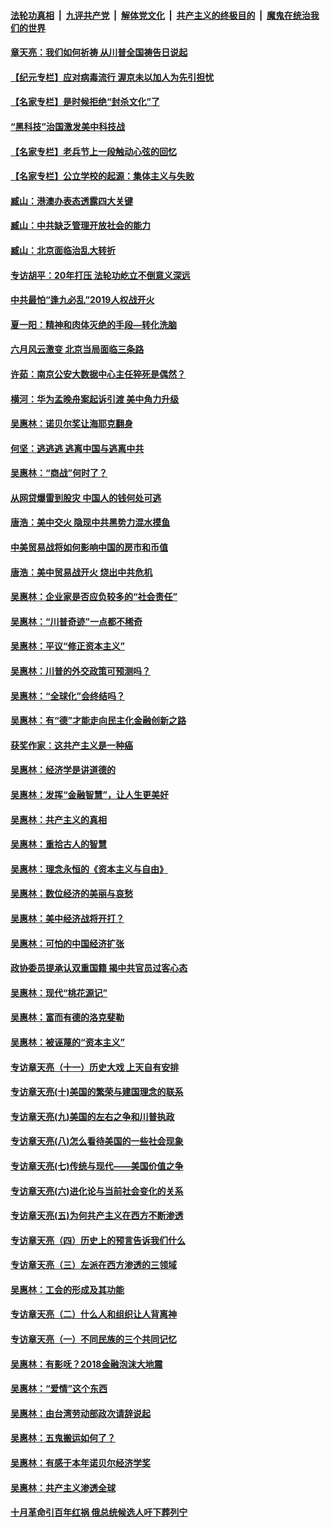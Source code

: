 ####  [法轮功真相](../../../../basic/blob/master/README.md?t=07020031) &nbsp;|&nbsp; [九评共产党](../../../../9ping.md/blob/master/README.md?t=07020031) &nbsp;|&nbsp; [解体党文化](../../../../jtdwh.md/blob/master/README.md?t=07020031)  &nbsp;|&nbsp; [共产主义的终极目的](../../../../gczydzjmd.md/blob/master/README.md?t=07020031) &nbsp;|&nbsp; [魔鬼在统治我们的世界](../../../../mgztzwmdsj.md/blob/master/README.md?t=07020031) 

#### [章天亮：我们如何祈祷 从川普全国祷告日说起](../pages/nsc423/n11944627.md?t=07020031) 

#### [【纪元专栏】应对病毒流行 渥京未以加人为先引担忧](../pages/nsc423/n11875714.md?t=07020031) 

#### [【名家专栏】是时候拒绝“封杀文化”了](../pages/nsc423/n11814093.md?t=07020031) 

#### [“黑科技”治国激发美中科技战](../pages/nsc423/n11638056.md?t=07020031) 

#### [【名家专栏】老兵节上一段触动心弦的回忆](../pages/nsc423/n11646016.md?t=07020031) 

#### [【名家专栏】公立学校的起源：集体主义与失败](../pages/nsc423/n11601833.md?t=07020031) 

#### [臧山：港澳办表态透露四大关键](../pages/nsc423/n11421628.md?t=07020031) 

#### [臧山：中共缺乏管理开放社会的能力](../pages/nsc423/n11407457.md?t=07020031) 

#### [臧山：北京面临治乱大转折](../pages/nsc423/n11406895.md?t=07020031) 

#### [专访胡平：20年打压 法轮功屹立不倒意义深远](../pages/nsc423/n11398800.md?t=07020031) 

#### [中共最怕“逢九必乱”2019人权战开火](../pages/nsc423/n11385248.md?t=07020031) 

#### [夏一阳：精神和肉体灭绝的手段—转化洗脑](../pages/nsc423/n11368250.md?t=07020031) 

#### [六月风云激变 北京当局面临三条路](../pages/nsc423/n11313668.md?t=07020031) 

#### [许茹：南京公安大数据中心主任猝死是偶然？](../pages/nsc423/n11064744.md?t=07020031) 

#### [横河：华为孟晚舟案起诉引渡 美中角力升级](../pages/nsc423/n11027230.md?t=07020031) 

#### [吴惠林：诺贝尔奖让海耶克翻身](../pages/nsc423/n10890049.md?t=07020031) 

#### [何坚：逃逃逃 逃离中国与逃离中共](../pages/nsc423/n10592891.md?t=07020031) 

#### [吴惠林：“商战”何时了？](../pages/nsc423/n10573558.md?t=07020031) 

#### [从网贷爆雷到股灾 中国人的钱何处可逃](../pages/nsc423/n10572800.md?t=07020031) 

#### [唐浩：美中交火 隐现中共黑势力混水摸鱼](../pages/nsc423/n10544040.md?t=07020031) 

#### [中美贸易战将如何影响中国的房市和币值](../pages/nsc423/n10543697.md?t=07020031) 

#### [唐浩：美中贸易战开火 烧出中共危机](../pages/nsc423/n10540126.md?t=07020031) 

#### [吴惠林：企业家是否应负较多的“社会责任”](../pages/nsc423/n10535022.md?t=07020031) 

#### [吴惠林：“川普奇迹”一点都不稀奇](../pages/nsc423/n10512808.md?t=07020031) 

#### [吴惠林：平议“修正资本主义”](../pages/nsc423/n10495724.md?t=07020031) 

#### [吴惠林：川普的外交政策可预测吗？](../pages/nsc423/n10462387.md?t=07020031) 

#### [吴惠林：“全球化”会终结吗？](../pages/nsc423/n10452838.md?t=07020031) 

#### [吴惠林：有“德”才能走向民主化金融创新之路](../pages/nsc423/n10432292.md?t=07020031) 

#### [获奖作家：这共产主义是一种癌](../pages/nsc423/n10431541.md?t=07020031) 

#### [吴惠林：经济学是讲道德的](../pages/nsc423/n10398014.md?t=07020031) 

#### [吴惠林：发挥“金融智慧”，让人生更美好](../pages/nsc423/n10375019.md?t=07020031) 

#### [吴惠林：共产主义的真相](../pages/nsc423/n10351394.md?t=07020031) 

#### [吴惠林：重拾古人的智慧](../pages/nsc423/n10337691.md?t=07020031) 

#### [吴惠林：理念永恒的《资本主义与自由》](../pages/nsc423/n10316274.md?t=07020031) 

#### [吴惠林：数位经济的美丽与哀愁](../pages/nsc423/n10292946.md?t=07020031) 

#### [吴惠林：美中经济战将开打？](../pages/nsc423/n10258825.md?t=07020031) 

#### [吴惠林：可怕的中国经济扩张](../pages/nsc423/n10219147.md?t=07020031) 

#### [政协委员提承认双重国籍 揭中共官员过客心态](../pages/nsc423/n10208809.md?t=07020031) 

#### [吴惠林：现代“桃花源记”](../pages/nsc423/n10185234.md?t=07020031) 

#### [吴惠林：富而有德的洛克斐勒](../pages/nsc423/n10142264.md?t=07020031) 

#### [吴惠林：被诬蔑的“资本主义”](../pages/nsc423/n10124816.md?t=07020031) 

#### [专访章天亮（十一）历史大戏 上天自有安排](../pages/nsc423/n10094905.md?t=07020031) 

#### [专访章天亮(十)美国的繁荣与建国理念的联系](../pages/nsc423/n10094899.md?t=07020031) 

#### [专访章天亮(九)美国的左右之争和川普执政](../pages/nsc423/n10094889.md?t=07020031) 

#### [专访章天亮(八)怎么看待美国的一些社会现象](../pages/nsc423/n10094857.md?t=07020031) 

#### [专访章天亮(七)传统与现代——美国价值之争](../pages/nsc423/n10093140.md?t=07020031) 

#### [专访章天亮(六)进化论与当前社会变化的关系](../pages/nsc423/n10092036.md?t=07020031) 

#### [专访章天亮(五)为何共产主义在西方不断渗透](../pages/nsc423/n10083620.md?t=07020031) 

#### [专访章天亮（四）历史上的预言告诉我们什么](../pages/nsc423/n10083606.md?t=07020031) 

#### [专访章天亮（三）左派在西方渗透的三领域](../pages/nsc423/n10081115.md?t=07020031) 

#### [吴惠林：工会的形成及其功能](../pages/nsc423/n10080633.md?t=07020031) 

#### [专访章天亮（二）什么人和组织让人背离神](../pages/nsc423/n10076637.md?t=07020031) 

#### [专访章天亮（一）不同民族的三个共同记忆](../pages/nsc423/n10074188.md?t=07020031) 

#### [吴惠林：有影呒？2018金融泡沫大地震](../pages/nsc423/n10040534.md?t=07020031) 

#### [吴惠林：“爱情”这个东西](../pages/nsc423/n10019423.md?t=07020031) 

#### [吴惠林：由台湾劳动部政次请辞说起](../pages/nsc423/n9979679.md?t=07020031) 

#### [吴惠林：五鬼搬运如何了？](../pages/nsc423/n9925338.md?t=07020031) 

#### [吴惠林：有感于本年诺贝尔经济学奖](../pages/nsc423/n9871883.md?t=07020031) 

#### [吴惠林：共产主义渗透全球](../pages/nsc423/n9812748.md?t=07020031) 

#### [十月革命引百年红祸 俄总统候选人吁下葬列宁](../pages/nsc423/n9810182.md?t=07020031) 


